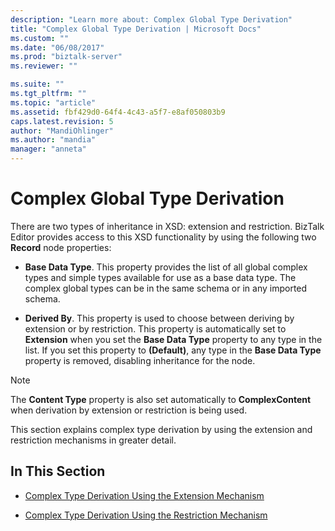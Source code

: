 ```yaml
---
description: "Learn more about: Complex Global Type Derivation"
title: "Complex Global Type Derivation | Microsoft Docs"
ms.custom: ""
ms.date: "06/08/2017"
ms.prod: "biztalk-server"
ms.reviewer: ""

ms.suite: ""
ms.tgt_pltfrm: ""
ms.topic: "article"
ms.assetid: fbf429d0-64f4-4c43-a5f7-e8af050803b9
caps.latest.revision: 5
author: "MandiOhlinger"
ms.author: "mandia"
manager: "anneta"
---
```

# Complex Global Type Derivation
There are two types of inheritance in XSD: extension and restriction. BizTalk Editor provides access to this XSD functionality by using the following two **Record** node properties:  
  
-   **Base Data Type**. This property provides the list of all global complex types and simple types available for use as a base data type. The complex global types can be in the same schema or in any imported schema.  
  
-   **Derived By**. This property is used to choose between deriving by extension or by restriction. This property is automatically set to **Extension** when you set the **Base Data Type** property to any type in the list. If you set this property to **(Default)**, any type in the **Base Data Type** property is removed, disabling inheritance for the node.  
  
> [!NOTE]
>  The **Content Type** property is also set automatically to **ComplexContent** when derivation by extension or restriction is being used.  
  
 This section explains complex type derivation by using the extension and restriction mechanisms in greater detail.  
  
## In This Section  
  
-   [Complex Type Derivation Using the Extension Mechanism](../core/complex-type-derivation-using-the-extension-mechanism.md)  
  
-   [Complex Type Derivation Using the Restriction Mechanism](../core/complex-type-derivation-using-the-restriction-mechanism.md)
